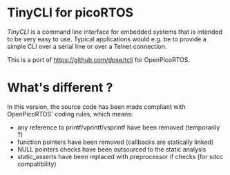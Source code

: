# TinyCLI for picoRTOS

*TinyCLI* is a command line interface for embedded systems that is intended to be very easy to use.
Typical applications would e.g. be to provide a simple CLI over a serial line or over a Telnet connection.

This is a port of https://github.com/dpse/tcli for OpenPicoRTOS.

# What's different ?

In this version, the source code has been made compliant with OpenPicoRTOS' coding rules, which means:

 - any reference to printf/vprintf/vsprintf have been removed (temporarily ?)
 - function pointers have been removed (callbacks are statically linked)
 - NULL pointers checks have been outsourced to the static analysis
 - static_asserts have been replaced with preprocessor if checks (for sdcc compatibility)
